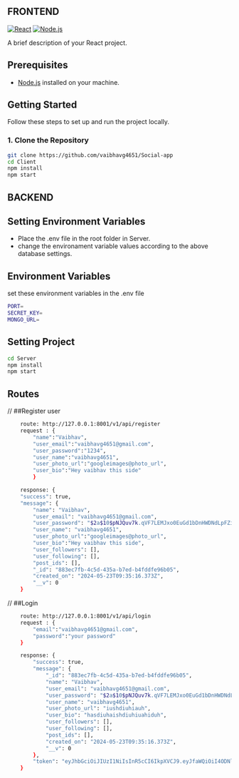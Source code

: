## FRONTEND
[![React](https://img.shields.io/badge/React-%5E17.0.0-blue)](https://reactjs.org/)
[![Node.js](https://img.shields.io/badge/Node.js-%5E14.0.0-green)](https://nodejs.org/)

A brief description of your React project.

## Prerequisites

- [Node.js](https://nodejs.org/) installed on your machine.

## Getting Started

Follow these steps to set up and run the project locally.

### 1. Clone the Repository

```bash
git clone https://github.com/vaibhavg4651/Social-app
cd Client
npm install
npm start
```

## BACKEND
## Setting Environment Variables
* Place the .env file in the root folder in Server.
* change the environament variable values according to the above database settings.

## Environment Variables
set these environment variables in the .env file
```bash
PORT=
SECRET_KEY=
MONGO_URL=
```

## Setting Project
```bash
cd Server
npm install
npm start
```
## Routes
 // ##Register user
```bash
    route: http://127.0.0.1:8001/v1/api/register
    request : {
        "name":"Vaibhav",
        "user_email":"vaibhavg4651@gmail.com",
        "user_password":"1234",
        "user_name":"vaibhavg4651",
        "user_photo_url":"googleimages@photo_url",
        "user_bio":"Hey vaibhav this side"
        }

    response: {
    "success": true,
    "message": {
        "name": "Vaibhav",
        "user_email": "vaibhavg4651@gmail.com",
        "user_password": "$2a$10$pNJQuv7k.qVF7LEMJxo0EuGd1bDnHWDNdLpFZidsl.HuQJPmVb9Ca",
        "user_name": "vaibhavg4651",
        "user_photo_url":"googleimages@photo_url",
        "user_bio":"Hey vaibhav this side",
        "user_followers": [],
        "user_following": [],
        "post_ids": [],
        "_id": "883ec7fb-4c5d-435a-b7ed-b4fddfe96b05",
        "created_on": "2024-05-23T09:35:16.373Z",
        "__v": 0
    }
```
// ##Login
```bash
    route: http://127.0.0.1:8001/v1/api/login
    request : {
        "email":"vaibhavg4651@gmail.com",
        "password":"your password"
    }

    response: {
        "success": true,
        "message": {
            "_id": "883ec7fb-4c5d-435a-b7ed-b4fddfe96b05",
            "name": "Vaibhav",
            "user_email": "vaibhavg4651@gmail.com",
            "user_password": "$2a$10$pNJQuv7k.qVF7LEMJxo0EuGd1bDnHWDNdLpFZidsl.HuQJPmVb9Ca",
            "user_name": "vaibhavg4651",
            "user_photo_url": "iushdiuhiauh",
            "user_bio": "hasdiuhaishdiuhiuahiduh",
            "user_followers": [],
            "user_following": [],
            "post_ids": [],
            "created_on": "2024-05-23T09:35:16.373Z",
            "__v": 0
        },
        "token": "eyJhbGciOiJIUzI1NiIsInR5cCI6IkpXVCJ9.eyJfaWQiOiI4ODNlYzdmYi00YzVkLTQzNWEtYjdlZC1iNGZkZGZlOTZiMDUiLCJpYXQiOjE3MTY0NTc2MTAsImV4cCI6MTcxNjQ2MTIxMH0.Wlrp0sNEfHekKySttHUec8gw91y4bJlF23rco1z4fBA"
    }
```